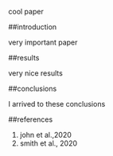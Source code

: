cool paper

##introduction

very important paper

##results

very nice results

##conclusions

I arrived to these conclusions

##references

1. john et al.,2020
2. smith et al., 2020
